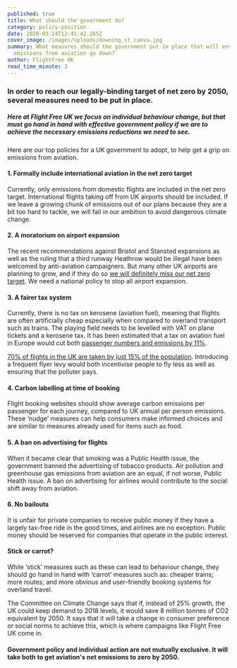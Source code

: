 ```yaml
---
published: true
title: What should the government do?
category: policy-position
date: 2020-03-24T12:41:42.265Z
cover_image: /images/uploads/downing_st_canva.jpg
summary: What measures should the government put in place that will ensure
  emissions from aviation go down?
author: FlightFree UK
read_time_minute: 3
---
```

### I﻿n order to reach our legally-binding target of net zero by 2050, several measures need to be put in place.

##### H﻿ere at Flight Free UK we focus on individual behaviour change, but that must go hand in hand with effective government policy if we are to achieve the necessary emissions reductions we need to see.

Here are our top policies for a UK government to adopt, to help get a grip on emissions from aviation.

#### 1. Formally include international aviation in the net zero target

Currently, only emissions from domestic flights are included in the net zero target. International flights taking off from UK airports should be included. If we leave a growing chunk of emissions out of our plans because they are a bit too hard to tackle, we will fail in our ambition to avoid dangerous climate change.

#### 2. A moratorium on airport expansion

The recent recommendations against Bristol and Stansted expansions as well as the ruling that a third runway Heathrow would be illegal have been welcomed by anti-aviation campaigners. But many other UK airports are planning to grow, and if they do so [we will definitely miss our net zero target](https://www.carbonbrief.org/guest-post-planned-growth-of-uk-airports-not-consistent-with-net-zero-climate-goal). We need a national policy to stop all airport expansion.

#### 3. A fairer tax system

Currently, there is no tax on kerosene (aviation fuel), meaning that flights are often artificially cheap especially when compared to overland transport such as trains. The playing field needs to be levelled with VAT on plane tickets and a kerosene tax. It has been estimated that a tax on aviation fuel in Europe would cut both [passenger numbers and emissions by 11%](https://www.ft.com/content/1ce24798-733b-11e9-bbfb-5c68069fbd15).

[70% of flights in the UK are taken by just 15% of the population](https://fullfact.org/economy/do-15-people-take-70-flights/). Introducing a frequent flyer levy would both incentivise people to fly less as well as ensuring that the polluter pays.

#### 4. Carbon labelling at time of booking

Flight booking websites should show average carbon emissions per passenger for each journey, compared to UK annual per person emissions. These ‘nudge’ measures can help consumers make informed choices and are similar to measures already used for items such as food.

#### 5. A ban on advertising for flights

When it became clear that smoking was a Public Health issue, the government banned the advertising of tobacco products. Air pollution and greenhouse gas emissions from aviation are an equal, if not worse, Public Health issue. A ban on advertising for airlines would contribute to the social shift away from aviation.

#### 6. No bailouts

It is unfair for private companies to receive public money if they have a largely tax-free ride in the good times, and airlines are no exception. Public money should be reserved for companies that operate in the public interest.

#### Stick or carrot?

While ‘stick’ measures such as these can lead to behaviour change, they should go hand in hand with ‘carrot’ measures such as: cheaper trains; more routes; and more obvious and user-friendly booking systems for overland travel.

The Committee on Climate Change says that if, instead of 25% growth, the UK could keep demand to 2018 levels, it would save 8 million tonnes of CO2 equivalent by 2050. It says that it will take a change in consumer preference or social norms to achieve this, which is where campaigns like Flight Free UK come in. 

#### Government policy and individual action are not mutually exclusive. It will take both to get aviation's net emissions to zero by 2050.